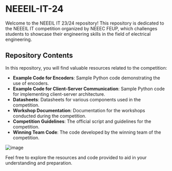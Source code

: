 # NEEEIL-IT-24

Welcome to the NEEEIL IT 23/24 repository! This repository is dedicated to the NEEEIL IT competition organized by NEEEC FEUP, which challenges students to showcase their engineering skills in the field of electrical engineering.

## Repository Contents

In this repository, you will find valuable resources related to the competition:

- **Example Code for Encoders**: Sample Python code demonstrating the use of encoders.
- **Example Code for Client-Server Communication**: Sample Python code for implementing client-server architecture.
- **Datasheets**: Datasheets for various components used in the competition.
- **Workshop Documentation**: Documentation for the workshops conducted during the competition.
- **Competition Guidelines**: The official script and guidelines for the competition.
- **Winning Team Code**: The code developed by the winning team of the competition.

![image](https://github.com/NEEECFEUP/NEEEIL-IT-24/assets/56399975/61d8c48a-290d-4ce7-a2c6-6ca2ea7a83f0)

Feel free to explore the resources and code provided to aid in your understanding and preparation.
